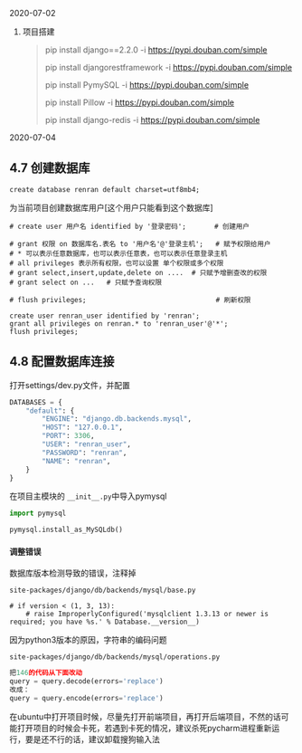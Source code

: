 2020-07-02

1. 项目搭建

   >pip install django==2.2.0  -i https://pypi.douban.com/simple
   >
   >pip install djangorestframework  -i https://pypi.douban.com/simple
   >
   >pip install PymySQL  -i https://pypi.douban.com/simple
   >
   >pip install Pillow  -i https://pypi.douban.com/simple
   >
   >pip install django-redis  -i https://pypi.douban.com/simple

2020-07-04

## 4.7 创建数据库

```mysql
create database renran default charset=utf8mb4;
```

为当前项目创建数据库用户[这个用户只能看到这个数据库]

```mysql
# create user 用户名 identified by '登录密码';       # 创建用户

# grant 权限 on 数据库名.表名 to '用户名'@'登录主机';   # 赋予权限给用户
# * 可以表示任意数据库，也可以表示任意表，也可以表示任意登录主机
# all privileges 表示所有权限，也可以设置 单个权限或多个权限
# grant select,insert,update,delete on ....  # 只赋予增删查改的权限
# grant select on ...   # 只赋予查询权限

# flush privileges;                                # 刷新权限

create user renran_user identified by 'renran';
grant all privileges on renran.* to 'renran_user'@'*';
flush privileges;
```



## 4.8 配置数据库连接

打开settings/dev.py文件，并配置

```python
DATABASES = {
    "default": {
        "ENGINE": "django.db.backends.mysql",
        "HOST": "127.0.0.1",
        "PORT": 3306,
        "USER": "renran_user",
        "PASSWORD": "renran",
        "NAME": "renran",
    }
}
```



在项目主模块的 `__init__.py`中导入pymysql

```python
import pymysql

pymysql.install_as_MySQLdb()
```



#### 调整错误

数据库版本检测导致的错误，注释掉

`site-packages/django/db/backends/mysql/base.py`

```
# if version < (1, 3, 13):
    # raise ImproperlyConfigured('mysqlclient 1.3.13 or newer is required; you have %s.' % Database.__version__)
```



因为python3版本的原因，字符串的编码问题

`site-packages/django/db/backends/mysql/operations.py`

```python
把146的代码从下面改动
query = query.decode(errors='replace')
改成：
query = query.encode(errors='replace')
```



在ubuntu中打开项目时候，尽量先打开前端项目，再打开后端项目，不然的话可能打开项目的时候会卡死，若遇到卡死的情况，建议杀死pycharm进程重新运行，要是还不行的话，建议卸载搜狗输入法

